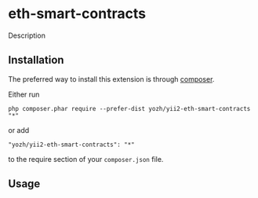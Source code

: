 eth-smart-contracts
========
Description

Installation
------------

The preferred way to install this extension is through [composer](http://getcomposer.org/download/).

Either run

```
php composer.phar require --prefer-dist yozh/yii2-eth-smart-contracts "*"
```

or add

```
"yozh/yii2-eth-smart-contracts": "*"
```

to the require section of your `composer.json` file.


Usage
-----